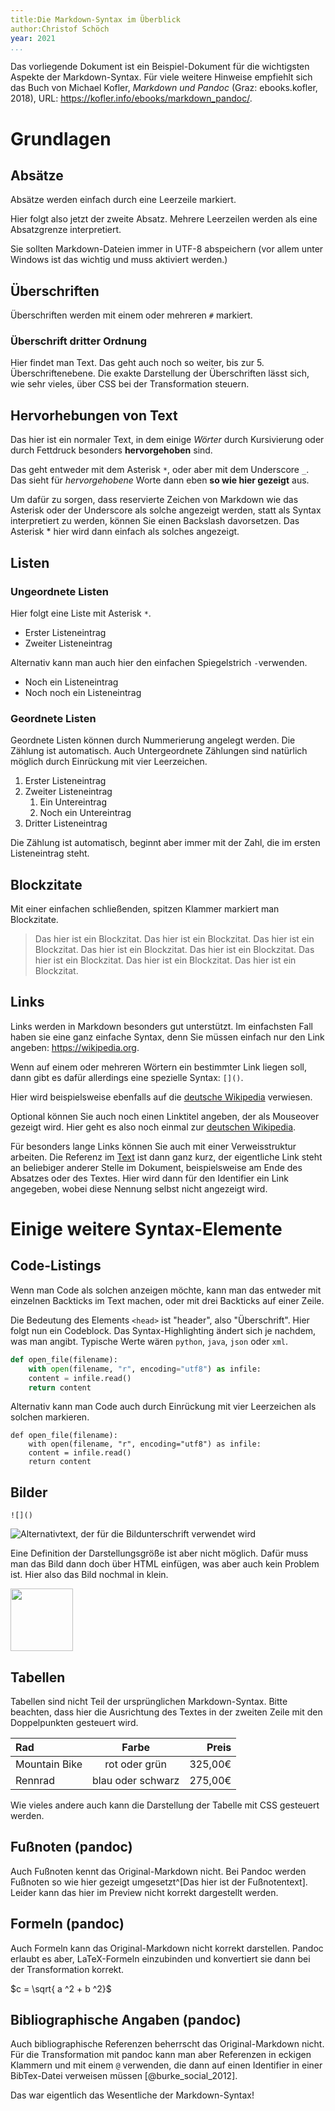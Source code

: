 ```yaml
---
title:Die Markdown-Syntax im Überblick
author:Christof Schöch
year: 2021
...
```



Das vorliegende Dokument ist ein Beispiel-Dokument für die wichtigsten Aspekte der Markdown-Syntax. Für viele weitere Hinweise empfiehlt sich das Buch von Michael Kofler, *Markdown und Pandoc* (Graz: ebooks.kofler, 2018), URL: https://kofler.info/ebooks/markdown_pandoc/.

# Grundlagen

## Absätze

Absätze werden einfach durch eine Leerzeile markiert. 

Hier folgt also jetzt der zweite Absatz. Mehrere Leerzeilen werden als eine Absatzgrenze interpretiert. 

Sie sollten Markdown-Dateien immer in UTF-8 abspeichern (vor allem unter Windows ist das wichtig und muss aktiviert werden.)


## Überschriften

Überschriften werden mit einem oder mehreren `#` markiert. 

### Überschrift dritter Ordnung

Hier findet man Text. Das geht auch noch so weiter, bis zur 5. Überschriftenebene. Die exakte Darstellung der Überschriften lässt sich, wie sehr vieles, über CSS bei der Transformation steuern. 


## Hervorhebungen von Text

Das hier ist ein normaler Text, in dem einige *Wörter* durch Kursivierung oder durch Fettdruck besonders **hervorgehoben** sind. 

Das geht entweder mit dem Asterisk `*`, oder aber mit dem Underscore `_`. Das sieht für _hervorgehobene_ Worte dann eben __so wie hier gezeigt__ aus. 

Um dafür zu sorgen, dass reservierte Zeichen von Markdown wie das Asterisk oder der Underscore als solche angezeigt werden, statt als Syntax interpretiert zu werden, können Sie einen Backslash davorsetzen. Das Asterisk \* hier wird dann einfach als solches angezeigt. 


## Listen

### Ungeordnete Listen

Hier folgt eine Liste mit Asterisk `*`. 

* Erster Listeneintrag
* Zweiter Listeneintrag

Alternativ kann man auch hier den einfachen Spiegelstrich `-`verwenden. 

- Noch ein Listeneintrag
- Noch noch ein Listeneintrag


### Geordnete Listen

Geordnete Listen können durch Nummerierung angelegt werden. Die Zählung ist automatisch. Auch Untergeordnete Zählungen sind natürlich möglich durch Einrückung mit vier Leerzeichen.

1. Erster Listeneintrag
1. Zweiter Listeneintrag
    1. Ein Untereintrag
    1. Noch ein Untereintrag
1. Dritter Listeneintrag 

Die Zählung ist automatisch, beginnt aber immer mit der Zahl, die im ersten Listeneintrag steht.


## Blockzitate

Mit einer einfachen schließenden, spitzen Klammer markiert man Blockzitate. 

>Das hier ist ein Blockzitat. Das hier ist ein Blockzitat. Das hier ist ein Blockzitat. Das hier ist ein Blockzitat. Das hier ist ein Blockzitat. Das hier ist ein Blockzitat. Das hier ist ein Blockzitat. Das hier ist ein Blockzitat. 


## Links

Links werden in Markdown besonders gut unterstützt. Im einfachsten Fall haben sie eine ganz einfache Syntax, denn Sie müssen einfach nur den Link angeben: https://wikipedia.org. 

Wenn auf einem oder mehreren Wörtern ein bestimmter Link liegen soll, dann gibt es dafür allerdings eine spezielle Syntax: `[]()`. 

Hier wird beispielsweise ebenfalls auf die [deutsche Wikipedia](https://de.wikipedia.org) verwiesen. 

Optional können Sie auch noch einen Linktitel angeben, der als Mouseover gezeigt wird. Hier geht es also noch einmal zur [deutschen Wikipedia](https://de.wikipedia.org "Hier entlang!"). 

Für besonders lange Links können Sie auch mit einer Verweisstruktur arbeiten. Die Referenz im [Text][1] ist dann ganz kurz, der eigentliche Link steht an beliebiger anderer Stelle im Dokument, beispielsweise am Ende des Absatzes oder des Textes. Hier wird dann für den Identifier ein Link angegeben, wobei diese Nennung selbst nicht angezeigt wird.  

[1]: https://de.wikipedia.org


# Einige weitere Syntax-Elemente


## Code-Listings

Wenn man Code als solchen anzeigen möchte, kann man das entweder mit einzelnen Backticks im Text machen, oder mit drei Backticks auf einer Zeile. 

Die Bedeutung des Elements `<head>` ist "header", also "Überschrift". Hier folgt nun ein Codeblock. Das Syntax-Highlighting ändert sich je nachdem, was man angibt. Typische Werte wären `python`, `java`, `json` oder `xml`. 

```python
def open_file(filename): 
    with open(filename, "r", encoding="utf8") as infile: 
    content = infile.read()
    return content
```

Alternativ kann man Code auch durch Einrückung mit vier Leerzeichen als solchen markieren. 

    def open_file(filename): 
        with open(filename, "r", encoding="utf8") as infile: 
        content = infile.read()
        return content


## Bilder

`![]()`

![Alternativtext, der für die Bildunterschrift verwendet wird](img/wikidata-logo.png "Titel des Bildes (Mouseover)")

Eine Definition der Darstellungsgröße ist aber nicht möglich. Dafür muss man das Bild dann doch über HTML einfügen, was aber auch kein Problem ist. Hier also das Bild nochmal in klein. 

<img src="img/wikidata-logo.png" width="100px"/>


## Tabellen

 Tabellen sind nicht Teil der ursprünglichen Markdown-Syntax. Bitte beachten, dass hier die Ausrichtung des Textes in der zweiten Zeile mit den Doppelpunkten gesteuert wird. 

| Rad      |  Farbe  | Preis   | 
|:---------|:-------:|--------:|
| Mountain Bike | rot oder grün | 325,00€ |
| Rennrad | blau oder schwarz | 275,00€ |

Wie vieles andere auch kann die Darstellung der Tabelle mit CSS gesteuert werden. 


## Fußnoten (pandoc)

Auch Fußnoten kennt das Original-Markdown nicht. Bei Pandoc werden Fußnoten so wie hier gezeigt umgesetzt^[Das hier ist der Fußnotentext]. Leider kann das hier im Preview nicht korrekt dargestellt werden. 


## Formeln (pandoc)

Auch Formeln kann das Original-Markdown nicht korrekt darstellen. Pandoc erlaubt es aber, LaTeX-Formeln einzubinden und konvertiert sie dann bei der Transformation korrekt. 

$c = \sqrt{ a ^2 + b ^2}$


## Bibliographische Angaben (pandoc)

Auch bibliographische Referenzen beherrscht das Original-Markdown nicht. Für die Transformation mit pandoc kann man aber Referenzen in eckigen Klammern und mit einem `@` verwenden, die dann auf einen Identifier in einer BibTex-Datei verweisen müssen [@burke_social_2012]. 


Das war eigentlich das Wesentliche der Markdown-Syntax! 
